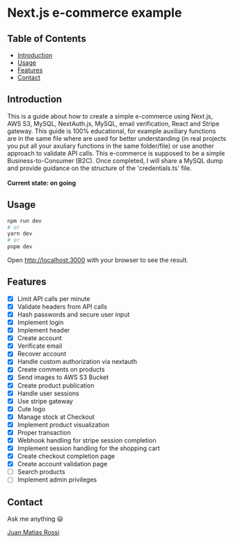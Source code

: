# Next.js e-commerce example

## Table of Contents

- [Introduction](#introduction)
- [Usage](#usage)
- [Features](#features)
- [Contact](#contact)

## Introduction

This is a guide about how to create a simple e-commerce using Next.js, AWS S3, MySQL, NextAuth.js, MySQL, email verification, React and Stripe gateway. This guide is 100% educational, for example auxiliary functions are in the same file where are used for better understanding (in real projects you put all your axuliary functions in the same folder/file) or use another approach to validate API calls. This e-commerce is supposed to be a simple Business-to-Consumer (B2C). Once completed, I will share a MySQL dump and provide guidance on the structure of the 'credentials.ts' file.
<br></br>
<b>Current state: on going</b>

## Usage

```bash
npm run dev
# or
yarn dev
# or
pnpm dev
```

Open [http://localhost:3000](http://localhost:3000) with your browser to see the result.

## Features

- [x] Limit API calls per minute
- [x] Validate headers from API calls
- [x] Hash passwords and secure user input
- [x] Implement login
- [x] Implement header
- [x] Create account
- [x] Verificate email
- [x] Recover account
- [x] Handle custom authorization via nextauth
- [x] Create comments on products
- [x] Send images to AWS S3 Bucket
- [x] Create product publication
- [x] Handle user sessions
- [x] Use stripe gateway
- [x] Cute logo
- [x] Manage stock at Checkout
- [x] Implement product visualization
- [x] Proper transaction
- [x] Webhook handling for stripe session completion
- [x] Implement session handling for the shopping cart
- [x] Create checkout completion page
- [x] Create account validation page
- [ ] Search products
- [ ] Implement admin privileges

## Contact

Ask me anything :smiley:

[Juan Matias Rossi](https://www.linkedin.com/in/jmrossi6/)
